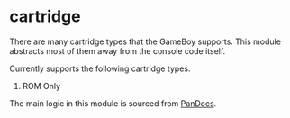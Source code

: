 
# cartridge

There are many cartridge types that the GameBoy supports.
This module abstracts most of them away from the console code itself.

Currently supports the following cartridge types:

1. ROM Only

The main logic in this module is sourced from [PanDocs](https://gbdev.io/pandocs/MBCs.html).